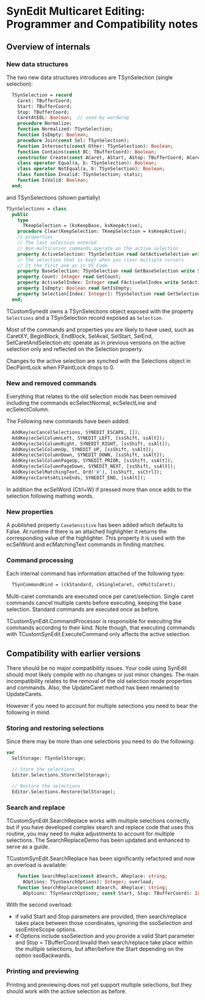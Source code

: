 # SynEdit Multicaret Editing: Programmer and Compatibility notes

## Overview of internals

### New data structures

The two new data structures introduces are TSynSelection (single selection):

```pascal
  TSynSelection = record
    Caret: TBufferCoord;
    Start: TBufferCoord;
    Stop: TBufferCoord;
    CaretAtEOL: Boolean;  // used by wordwrap
    procedure Normalize;
    function Normalized: TSynSelection;
    function IsEmpty: Boolean;
    procedure Join(const Sel: TSynSelection);
    function Intersects(const Other: TSynSelection): Boolean;
    function Contains(const BC: TBufferCoord): Boolean;
    constructor Create(const ACaret, AStart, AStop: TBufferCoord; ACaretAtEOL: Boolean = False);
    class operator Equal(a, b: TSynSelection): Boolean;
    class operator NotEqual(a, b: TSynSelection): Boolean;
    class function Invalid: TSynSelection; static;
    function IsValid: Boolean;
  end;
```
and TSynSelections (shown partially)

```pascal
TSynSelections = class
  public
    type
      TKeepSelection = (ksKeepBase, ksKeepActive);
    procedure Clear(KeepSelection: TKeepSelection = ksKeepActive);
    // properties
    // The last selection entered
    // Non-multicursor commands operate on the active selection
    property ActiveSelection: TSynSelection read GetActiveSelection write SetActiveSelection;
    // The selection that is kept when you clear multiple cursors
    // It the first one as in VS Code
    property BaseSelection: TSynSelection read GetBaseSelection write SetBaseSelection;
    property Count: Integer read GetCount;
    property ActiveSelIndex: Integer read FActiveSelIndex write SetActiveSelIndex;
    property IsEmpty: Boolean read GetIsEmpty;
    property Selection[Index: Integer]: TSynSelection read GetSelection; default;
  end;
```

TCustomSynedit owns a TSynSelections object exposed with the property ```Selections``` and a TSynSelection record exposed as ```Selection```.

Most of the commands and properties you are likely to have used, such as CaretXY, BeginBlock,
EndBlock, SelAvail, SelStart, SelEnd, SetCaretAndSelection etc operate as in previous versions
on the active selection only and reflected on the Selection property.  

Changes to the active selection are synched with the Selections object in DecPaintLock when
FPaintLock drops to 0.

### New and removed commands

Everything that relates to the old selection mode has been removed including the commands
ecSelectNormal, ecSelectLine and ecSelectColumn.

The Following new commands have been added:
```pascal
  AddKey(ecCancelSelections, SYNEDIT_ESCAPE, []);
  AddKey(ecSelColumnLeft, SYNEDIT_LEFT, [ssShift, ssAlt]);
  AddKey(ecSelColumnRight, SYNEDIT_RIGHT, [ssShift, ssAlt]);
  AddKey(ecSelColumnUp, SYNEDIT_UP, [ssShift, ssAlt]);
  AddKey(ecSelColumnDown, SYNEDIT_DOWN, [ssShift, ssAlt]);
  AddKey(ecSelColumnPageUp, SYNEDIT_PRIOR, [ssShift, ssAlt]);
  AddKey(ecSelColumnPageDown, SYNEDIT_NEXT, [ssShift, ssAlt]);
  AddKey(ecSelMatchingText, Ord('W'), [ssShift, ssCtrl]);
  AddKey(ecCaretsAtLineEnds, SYNEDIT_END, [ssAlt]);
```

In addition the ecSelWord (Ctrl+W) if pressed more than once adds to the selection following 
mathing words.

### New properties

A published property ```CaseSensitive``` has been added which defaults to False.  At runtime
if there is an attached highlighter it returns the corresponding value of the highlighter. 
This property it is used with the ecSelWord and ecMatchingText commands in finding matches.

### Command processing

Each internal command has information attached of the following type:

```pascal
  TSynCommandKind = (ckStandard, ckSingleCaret, ckMultiCaret);
```
Multi-caret commands are executed once per caret/selection.  Single caret commands cancel
multiple carets before executing, keeping the base selection.  Standard commands are executed 
once as before.

TCustomSynEdit.CommandProcessor is responsible for executing the commands according to 
their kind. Note though, that executing commands with TCustomSynEdit.ExecuteCommand only affects
the active selection.

## Compatibility with earlier versions

There should be no major compatibility issues.   Your code using SynEdit should most likely
compile with no changes or just minor changes.  The main incompatibility relates to the 
removal of the old selection mode properties and commands.  Also, the UpdateCaret method
has been renamed to UpdateCarets.

However if you need to account for multiple selections you need to bear the following in
mind.

### Storing and restoring selections

Since there may be more than one selections you need to do the following:

```pascal
var
  SelStorage: TSynSelStorage;

  // Store the selections
  Editor.Selections.Store(SelStorage);

  // Restore the selections
  Editor.Selections.Restore(SelStorage);
```

### Search and replace

TCustomSynEdit.SearchReplace works with multiple selections correctly, but if you have 
developed complex search and replace code that uses this routine, you may need to make
adjustments to account for  multiple selections.  The SearchReplaceDemo has been updated
and enhanced to serve as a guide.

TCustomSynEdit.SearchReplace has been significantly refactored and now an overload is 
available:

```pascal
    function SearchReplace(const ASearch, AReplace: string;
      AOptions: TSynSearchOptions): Integer; overload;
    function SearchReplace(const ASearch, AReplace: string;
      AOptions: TSynSearchOptions; const Start, Stop: TBufferCoord): Integer; overload;
```

With the second overload:
- if valid Start and Stop parameters are provided, then search/replace takes place between 
  those coordinates, ignoring the ssoSelection and ssoEntireScope options.  
- if Options include  ssoSelection and you provide a valid Start parameter and 
  Stop = TBufferCoord.Invalid then search/replace take place within the multiple selections, but 
  after/before the Start depending on the option ssoBackwards.

### Printing and previewing 

Printing and previewing does not yet support multiple selections, but they should work with
the active selection as before.